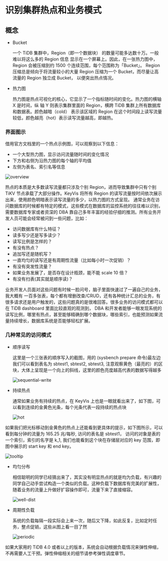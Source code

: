 # 识别集群热点和业务模式

## 概念

- Bucket

  一个 TiDB 集群中，Region（即一个数据块） 的数量可能多达数十万。一般难以将这么多的 Region 信息
  显示在一个屏幕上。因此，在一张热力图中，Region 会被压缩到约 1500 个连续范围，每个范围称为「Bucket」。
  Region 压缩总是倾向于将流量较小的大量 Region 压缩为一个 Bucket，而尽量让高流量的 Region 独立成 Bucket，
  以便突出热点情况。

- 热力图

  热力图是热点可视化的核心，它显示了一个指标随时间的变化。热力图的横轴 X 是时间，纵
  轴 Y 则表示集群里面的 Region，横跨 TiDB 集群上所有数据库和数据表。颜色越暗（cold）
  表示该区域的 Region 在这个时间段上读写流量较低，颜色越亮（hot）表示读写流量越高，即越热。

### 界面图示

借用官方文档里的一个热点示例图，可以观察到以下信息：

- 一个大型热力图，显示访问流量随时间的变化情况
- 下方和右侧为沿热力图的每个轴的平均值
- 左侧为表名、索引名等信息

![overview](/res/session3/chapter2/keyvis/overview.png)

热点的本质是大多数读写流量都只涉及个别 Region，进而导致集群中只有个别 TiKV 节点承载了大部分操作。KeyVis 将所有 Region 的读写流量按时间依次展示出来，使用颜色明暗表示读写流量的多少，以热力图的方式呈现。
通常业务在访问数据库的时候都有特定的模式，这些模式在数据库的监控系统的往往难以识别，需要数据库专家或者资深的 DBA 靠自己多年丰富的经验仔细的推测。所有业务开发人员可能会经常被问到一些问题，比如：

- 访问数据库有什么特征？
- 读多写少还是写多读少？
- 读写比例是怎样的？
- 有没有热点？
- 追加写还是随机写？
- 一直均匀的读写还是有周期性流量（比如每小时一次促销）？
- 有没有突发性流量？
- 如果业务发展了，是否存在设计瓶颈，能不能 scale 10 倍？
- 有没有扫表(其实就是顺序读)？

业务开发人员面对这些问题有时候一脸问号，脑子里面快速过了一遍自己的业务，我大概有 一百多张表，每个都有增删改查/CRUD，还有各种统计汇总的业务，有很多请求还是用户触发的，这些问题真的是很难回答。很多业务的访问模式都可以在 TiDB dashboard 里面比较直观的观测到， DBA 和开发者能够一眼发现系统的读写比例，哪里有热点，甚至能够精确到哪个数据块，哪些索引，也能预测如果流量持续增长，数据库系统是否能够轻松扩展。

### 几种常见的访问模式

- 顺序读写

  这里是一个三张表的顺序写入的截图，用的 (sysbench prepare 命令)最左边我们可以看到表名为 sbtest1, sbtest2, sbtest3, 注意观察黄色（最亮的）的区块，大体上呈现是一个向上的斜线，这里的颜色亮度越高代表的数据写得越多

  ![sequential-write](/res/session3/chapter2/keyvis/sequential.png)

- 持续热点

  通常如果业务有持续的热点，在 KeyVis 上也是一眼就看出来了，如下图，可以看到连续的金黄色光条，每个光条代表一段持续的热点块

  ![hot](/res/session3/chapter2/keyvis/hot.png)

如果我们把光标移动到金黄色的热点上还能看到更具体的提示，如下图所示，可以看到每分钟的流量为 165.25 兆/每秒, 访问的表名是 sbtest1， 访问的对象是表的一个索引，索引的名字是 k_1, 我们也能看到这个块在存储层对应的 key 范围，即图中展示的 start key 和 end key。

![tooltip](/res/session3/chapter2/keyvis/tooltip.png)

- 均匀分布

  相信聪明的同学已经猜出来了，其实没有明显热点的就是均为负载，有兴趣的同学自己动手尝试构造一个类似的负载。这种负载下数据库有完美的扩展性，随着业务的流量上升做好扩容操作即可，流量下来了直接缩容。

  ![well-dist](/res/session3/chapter2/keyvis/well-dist.png)

- 周期性负载

  系统的负载每隔一段实际会上来一次，随后又下降，如此反复，比如定时任务，整点促销，这些从图上看一目了然

  ![periodic](/res/session3/chapter2/keyvis/periodic.png)

如果大家用的 TiDB 4.0 或者以上的版本，系统会自动根据负载情况来弹性伸缩，不再需要人工干预。弹性伸缩相关的细节请参考弹性调度章节。
